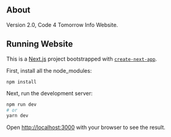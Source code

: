 ## About

Version 2.0, Code 4 Tomorrow Info Website.

## Running Website

This is a [Next.js](https://nextjs.org/) project bootstrapped with [`create-next-app`](https://github.com/vercel/next.js/tree/canary/packages/create-next-app).

First, install all the node_modules: 
```
npm install
```

Next, run the development server:
```bash
npm run dev
# or
yarn dev
```

Open [http://localhost:3000](http://localhost:3000) with your browser to see the result.

